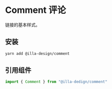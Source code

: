 # Comment 评论

链接的基本样式。

## 安装

```bash
yarn add @illa-design/comment
```

## 引用组件

```jsx
import { Comment } from "@illa-dedign/comment"
```


